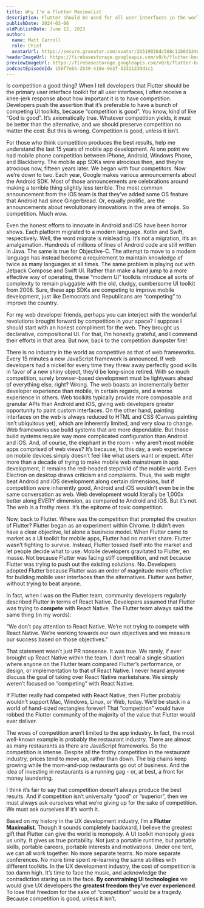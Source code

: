 ```yaml
---
title: Why I'm a Flutter Maximalist
description: Flutter should be used for all user interfaces in the world. Here's why.
publishDate: 2024-03-06
oldPublishDate: June 12, 2023
author:
  name: Matt Carroll
  role: Chief
  avatarUrl: https://secure.gravatar.com/avatar/2b519036dc508c11b0db3463fffbd8ff
headerImageUrl: https://firebasestorage.googleapis.com/v0/b/flutter-bounty-hunters.appspot.com/o/blog%2Fwhy-im-a-flutter-maximalist%2Fheader.png?alt=media&token=3ce01d81-774f-46d2-a824-f0296b96a6bd
previewImageUrl: https://firebasestorage.googleapis.com/v0/b/flutter-bounty-hunters.appspot.com/o/blog%2Fwhy-im-a-flutter-maximalist%2Fpreview.png?alt=media&token=530b1e4b-1aff-42a5-95c8-0cb5adfce356
podcastEpisodeId: 150f7e6b-2b39-418e-9e3f-53321239d1c1
---
```

Is competition a good thing? When I tell developers that Flutter should be the primary 
user interface toolkit for all user interfaces, I often receive a knee-jerk response 
about how important it is to have competition. Developers push the assertion that it’s 
preferable to have a bunch of competing UI toolkits, because “competition is good”. 
You know, kind of like “God is good”. It’s axiomatically true. Whatever competition 
yields, it must be better than the alternative, and we should preserve competition 
no matter the cost. But this is wrong. Competition is good, unless it isn’t.

For those who think competition produces the best results, help me understand the last 
15 years of mobile app development. At one point we had mobile phone competition 
between iPhone, Android, Windows Phone, and Blackberry. The mobile app SDKs were 
atrocious then, and they’re atrocious now, fifteen years later. We began with four 
competitors. Now we’re down to two. Each year, Google makes various announcements 
about the Android SDK. Most of those announcements are celebrations around making a 
terrible thing slightly less terrible. The most common announcement from the iOS team 
is that they’ve added some OS feature that Android had since Gingerbread. Or, equally 
prolific, are the announcements about revolutionary innovations in the area of emojis. 
So competition. Much wow.

Even the honest efforts to innovate in Android and iOS have been horror shows. Each 
platform migrated to a modern language. Kotlin and Swift, respectively. Well, the 
word migrate is misleading. It’s not a migration, it’s an amalgamation. Hundreds of 
millions of lines of Android code are still written in Java. The same is true for 
Objective-C. The attempt to move to a modern language has instead become a requirement 
to maintain knowledge of twice as many languages at all times. The same problem is 
playing out with Jetpack Compose and Swift UI. Rather than make a hard jump to a more 
effective way of operating, these “modern UI” toolkits introduce all sorts of 
complexity to remain pluggable with the old, cludgy, cumbersome UI toolkit from 2008. 
Sure, these app SDKs are competing to improve mobile development, just like Democrats 
and Republicans are “competing” to improve the country.

For my web developer friends, perhaps you can interject with the wonderful revolutions 
brought forward by competition in your space? I suppose I should start with an honest 
compliment for the web. They brought us declarative, compositional UI. For that, I’m 
honestly grateful, and I commend their efforts in that area. But now, back to the 
competition dumpster fire!

There is no industry in the world as competitive as that of web frameworks. Every 15 
minutes a new JavaScript framework is announced. If web developers had a nickel for 
every time they threw away perfectly good skills in favor of a new shiny object, 
they’d be long-since retired. With so much competition, surely browser-based 
development must be lightyears ahead of everything else, right? Wrong. The web boasts 
an incrementally better developer experience than mobile, in certain regards, and a 
worse experience in others. Web toolkits typically provide more composable and 
granular APIs than Android and iOS, giving web developers greater opportunity to paint 
custom interfaces. On the other hand, painting interfaces on the web is always 
reduced to HTML and CSS (Canvas painting isn’t ubiquitous yet), which are inherently 
limited, and very slow to change. Web frameworks use build systems that are more 
dependable. But those build systems require way more complicated configuration than 
Android and iOS. And, of course, the elephant in the room - why aren’t most mobile 
apps comprised of web views? It’s because, to this day, a web experience on mobile 
devices simply doesn’t feel like what users want or expect. After more than a decade 
of trying to make mobile web mainstream in app development, it remains the red-headed 
stepchild of the mobile world. Even Electron on desktop draws criticism and complaints. 
Thus, the web might beat Android and iOS development along certain dimensions, but if 
competition were inherently good, Android and iOS wouldn’t even be in the same 
conversation as web. Web development would literally be 1,000x better along EVERY 
dimension, as compared to Android and iOS. But it’s not. The web is a frothy mess. 
It’s the epitome of toxic competition.

Now, back to Flutter. Where was the competition that prompted the creation of Flutter? 
Flutter began as an experiment within Chrome. It didn’t even have a clear objective, 
let alone a business model. When Flutter came to market as a UI toolkit for mobile 
apps, Flutter had no market share. Flutter wasn’t fighting to survive. Instead, 
Flutter tossed itself into the market and let people decide what to use. Mobile 
developers gravitated to Flutter, en masse. Not because Flutter was facing stiff 
competition, and not because Flutter was trying to push out the existing solutions. 
No. Developers adopted Flutter because Flutter was an order of magnitude more 
effective for building mobile user interfaces than the alternatives. Flutter was 
better, without trying to beat anyone.

In fact, when I was on the Flutter team, community developers regularly described 
Flutter in terms of React Native. Developers assumed that Flutter was trying to 
**compete** with React Native. The Flutter team always said the same thing (in my words):

“We don’t pay attention to React Native. We’re not trying to compete with React Native. 
We’re working towards our own objectives and we measure our success based on those 
objectives.”

That statement wasn’t just PR nonsense. It was true. We rarely, if ever brought up 
React Native within the team. I don’t recall a single situation where anyone on the 
Flutter team compared Flutter’s performance, or design, or implementation to that 
of React Native. I never heard anyone discuss the goal of taking over React Native 
marketshare. We simply weren’t focused on “competing” with React Native.

If Flutter really had competed with React Native, then Flutter probably wouldn’t 
support Mac, Windows, Linux, or Web, today. We’d be stuck in a world of hand-sized 
rectangles forever! That “competition” would have robbed the Flutter community of 
the majority of the value that Flutter would ever deliver.

The woes of competition aren’t limited to the app industry. In fact, the most 
well-known example is probably the restaurant industry. There are almost as many 
restaurants as there are JavaScript frameworks. So the competition is intense. 
Despite all the frothy competition in the restaurant industry, prices tend to move 
up, rather than down. The big chains keep growing while the mom-and-pop restaurants 
go out of business. And the idea of investing in restaurants is a running gag - or, 
at best, a front for money laundering.

I think it’s fair to say that competition doesn’t always produce the best results. 
And if competition isn’t universally “good” or “superior”, then we must always ask 
ourselves what we’re giving up for the sake of competition. We must ask ourselves 
if it’s worth it.

Based on my history in the UX development industry, I’m a **Flutter Maximalist**. 
Though it sounds completely backward, I believe the greatest gift that Flutter 
can give the world is monopoly. A UI toolkit monopoly gives us unity. It gives us 
true portability. Not just a portable runtime, but portable skills, portable careers, 
portable interests and motivations. Under one tent, we can all work together. No more 
separate teams. No more separate conferences. No more time spent re-learning the same 
abilities with different toolkits. In the UX development industry, the cost of 
competition is too damn high. It’s time to face the music, and acknowledge the 
contradiction staring us in the face. **By constraining UI technologies** we would 
give UX developers the **greatest freedom they’ve ever experienced**. To lose that 
freedom for the sake of “competition” would be a tragedy. Because competition is 
good, unless it isn’t.



